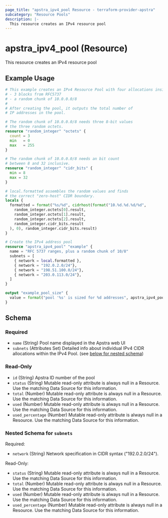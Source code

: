 ```yaml
---
page_title: "apstra_ipv4_pool Resource - terraform-provider-apstra"
subcategory: "Resource Pools"
description: |-
  This resource creates an IPv4 resource pool
---
```


# apstra_ipv4_pool (Resource)

This resource creates an IPv4 resource pool


## Example Usage

```terraform
# This example creates an IPv4 Resource Pool with four allocations inside:
# - 3 blocks from RFC5737
# - a random chunk of 10.0.0.0/8
#
# After creating the pool, it outputs the total number of
# IP addresses in the pool.

# The random chunk of 10.0.0.0/8 needs three 8-bit values
# the three random octets.
resource "random_integer" "octets" {
  count = 3
  min   = 0
  max   = 255
}

# The random chunk of 10.0.0.0/8 needs an bit count
# between 8 and 32 inclusive.
resource "random_integer" "cidr_bits" {
  min = 8
  max = 32
}

# local.formatted assembles the random values and finds
# the correct "zero-host" CIDR boundary.
locals {
  formatted = format("%s/%d", cidrhost(format("10.%d.%d.%d/%d",
    random_integer.octets[0].result,
    random_integer.octets[1].result,
    random_integer.octets[2].result,
    random_integer.cidr_bits.result
  ), 0), random_integer.cidr_bits.result)
}

# Create the IPv4 address pool
resource "apstra_ipv4_pool" "example" {
  name = "RFC 5737 ranges, plus a random chunk of 10/8"
  subnets = [
    { network = local.formatted },
    { network = "192.0.2.0/24"},
    { network = "198.51.100.0/24"},
    { network = "203.0.113.0/24"},
  ]
}

output "example_pool_size" {
  value = format("pool '%s' is sized for %d addresses", apstra_ipv4_pool.example.name, apstra_ipv4_pool.example.total)
}
```

<!-- schema generated by tfplugindocs -->
## Schema

### Required

- `name` (String) Pool name displayed in the Apstra web UI
- `subnets` (Attributes Set) Detailed info about individual IPv4 CIDR allocations within the IPv4 Pool. (see [below for nested schema](#nestedatt--subnets))

### Read-Only

- `id` (String) Apstra ID number of the pool
- `status` (String) Mutable read-only attribute is always null in a Resource. Use the matching Data Source for this information.
- `total` (Number) Mutable read-only attribute is always null in a Resource. Use the matching Data Source for this information.
- `used` (Number) Mutable read-only attribute is always null in a Resource. Use the matching Data Source for this information.
- `used_percentage` (Number) Mutable read-only attribute is always null in a Resource. Use the matching Data Source for this information.

<a id="nestedatt--subnets"></a>
### Nested Schema for `subnets`

Required:

- `network` (String) Network specification in CIDR syntax ("192.0.2.0/24").

Read-Only:

- `status` (String) Mutable read-only attribute is always null in a Resource. Use the matching Data Source for this information.
- `total` (Number) Mutable read-only attribute is always null in a Resource. Use the matching Data Source for this information.
- `used` (Number) Mutable read-only attribute is always null in a Resource. Use the matching Data Source for this information.
- `used_percentage` (Number) Mutable read-only attribute is always null in a Resource. Use the matching Data Source for this information.



